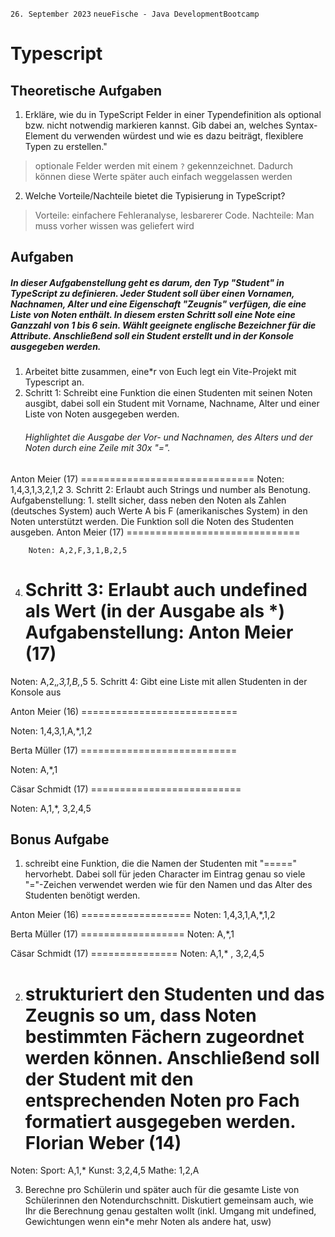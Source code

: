 `26. September 2023` `neueFische - Java DevelopmentBootcamp`
# Typescript
## Theoretische Aufgaben
1. Erkläre, wie du in TypeScript Felder in einer Typendefinition als optional bzw. nicht notwendig markieren kannst. Gib dabei an, welches Syntax-Element du verwenden würdest und wie es dazu beiträgt, flexiblere Typen zu erstellen."
> optionale Felder werden mit einem `?` gekennzeichnet. Dadurch können diese Werte später auch einfach weggelassen werden
2. Welche Vorteile/Nachteile bietet die Typisierung in TypeScript?
> Vorteile: einfachere Fehleranalyse, lesbarerer Code. Nachteile: Man muss vorher wissen was geliefert wird

## Aufgaben
##### In dieser Aufgabenstellung geht es darum, den Typ "Student" in TypeScript zu definieren. Jeder Student soll über einen Vornamen, Nachnamen, Alter und eine Eigenschaft "Zeugnis" verfügen, die eine Liste von Noten enthält. In diesem ersten Schritt soll eine Note eine Ganzzahl von 1 bis 6 sein. Wählt geeignete englische Bezeichner für die Attribute. Anschließend soll ein Student erstellt und in der Konsole ausgegeben werden.
1. Arbeitet bitte zusammen, eine*r von Euch legt ein Vite-Projekt mit Typescript an.
2. Schritt 1: Schreibt eine Funktion die einen Studenten mit seinen Noten ausgibt, dabei soll ein Student mit Vorname, Nachname, Alter und einer Liste von Noten ausgegeben werden.
   ###### Highlightet die Ausgabe der Vor- und Nachnamen, des Alters und der Noten durch eine Zeile mit 30x "=". 
Anton Meier (17)
    ==============================
    Noten: 1,4,3,1,3,2,1,2
3. Schritt 2: Erlaubt auch Strings und number als Benotung. Aufgabenstellung:
    1. stellt sicher, dass neben den Noten als Zahlen (deutsches System) auch Werte A bis F (amerikanisches System) in den Noten unterstützt werden. Die Funktion soll die Noten des Studenten ausgeben.
       Anton Meier (17)
       ==============================

        Noten: A,2,F,3,1,B,2,5
4. Schritt 3: Erlaubt auch undefined als Wert (in der Ausgabe als *) Aufgabenstellung:
   Anton Meier (17)
   ===========================
Noten: A,2,*,3,1,B,*,5
5. Schritt 4: Gibt eine Liste mit allen Studenten in der Konsole aus

Anton Meier (16)
    ===========================

Noten: 1,4,3,1,A,*,1,2



Berta Müller (17)
    ===========================

Noten: A,*,1



Cäsar Schmidt (17)
    ==========================

Noten: A,1,*, 3,2,4,5

## Bonus Aufgabe
1. schreibt eine Funktion, die die Namen der Studenten mit "=====" hervorhebt. Dabei soll für jeden Character im Eintrag genau so viele "="-Zeichen verwendet werden wie für den Namen und das Alter des Studenten benötigt werden.
   
Anton Meier (16)
    ===================
 Noten: 1,4,3,1,A,*,1,2


Berta Müller (17)
    ==================
    Noten: A,*,1


Cäsar Schmidt (17)
    =============== 
Noten: A,1,* , 3,2,4,5

2. strukturiert den Studenten und das Zeugnis so um, dass Noten bestimmten Fächern zugeordnet werden können. Anschließend soll der Student mit den entsprechenden Noten pro Fach formatiert ausgegeben werden.
   Florian Weber (14)
   ==============

Noten:
Sport: A,1,*
Kunst: 3,2,4,5
Mathe: 1,2,A

3. Berechne pro Schülerin und später auch für die gesamte Liste von Schülerinnen den Notendurchschnitt. Diskutiert gemeinsam auch, wie Ihr die Berechnung genau gestalten wollt (inkl. Umgang mit undefined, Gewichtungen wenn ein*e mehr Noten als andere hat, usw)

